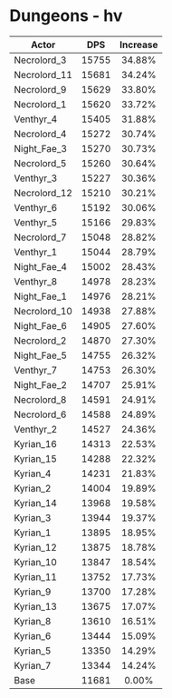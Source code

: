 # Dungeons - hv
| Actor | DPS | Increase |
|---|:---:|:---:|
|Necrolord_3|15755|34.88%|
|Necrolord_11|15681|34.24%|
|Necrolord_9|15629|33.80%|
|Necrolord_1|15620|33.72%|
|Venthyr_4|15405|31.88%|
|Necrolord_4|15272|30.74%|
|Night_Fae_3|15270|30.73%|
|Necrolord_5|15260|30.64%|
|Venthyr_3|15227|30.36%|
|Necrolord_12|15210|30.21%|
|Venthyr_6|15192|30.06%|
|Venthyr_5|15166|29.83%|
|Necrolord_7|15048|28.82%|
|Venthyr_1|15044|28.79%|
|Night_Fae_4|15002|28.43%|
|Venthyr_8|14978|28.23%|
|Night_Fae_1|14976|28.21%|
|Necrolord_10|14938|27.88%|
|Night_Fae_6|14905|27.60%|
|Necrolord_2|14870|27.30%|
|Night_Fae_5|14755|26.32%|
|Venthyr_7|14753|26.30%|
|Night_Fae_2|14707|25.91%|
|Necrolord_8|14591|24.91%|
|Necrolord_6|14588|24.89%|
|Venthyr_2|14527|24.36%|
|Kyrian_16|14313|22.53%|
|Kyrian_15|14288|22.32%|
|Kyrian_4|14231|21.83%|
|Kyrian_2|14004|19.89%|
|Kyrian_14|13968|19.58%|
|Kyrian_3|13944|19.37%|
|Kyrian_1|13895|18.95%|
|Kyrian_12|13875|18.78%|
|Kyrian_10|13847|18.54%|
|Kyrian_11|13752|17.73%|
|Kyrian_9|13700|17.28%|
|Kyrian_13|13675|17.07%|
|Kyrian_8|13610|16.51%|
|Kyrian_6|13444|15.09%|
|Kyrian_5|13350|14.29%|
|Kyrian_7|13344|14.24%|
|Base|11681|0.00%|

